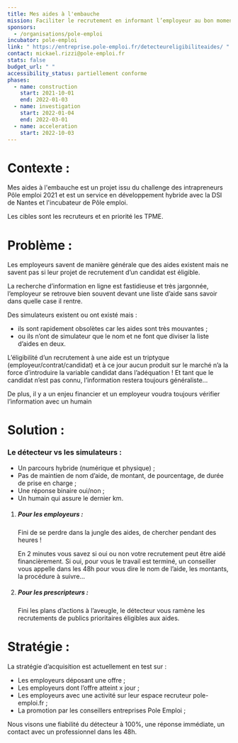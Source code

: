 ```yaml
---
title: Mes aides à l'embauche
mission: Faciliter le recrutement en informant l’employeur au bon moment sur l'aide la plus adaptée à la situation de son recrutement
sponsors:
  - /organisations/pole-emploi
incubator: pole-emploi
link: " https://entreprise.pole-emploi.fr/detecteureligibiliteaides/ "
contact: mickael.rizzi@pole-emploi.fr
stats: false
budget_url: " "
accessibility_status: partiellement conforme
phases:
  - name: construction
    start: 2021-10-01
    end: 2022-01-03
  - name: investigation
    start: 2022-01-04
    end: 2022-03-01
  - name: acceleration
    start: 2022-10-03
---
```

# **Contexte :**

Mes aides à l'embauche est un projet issu du challenge des intrapreneurs Pôle emploi 2021 et est un service en développement hybride avec la DSI de Nantes et l'incubateur de Pôle emploi. 

Les cibles sont les recruteurs et en priorité les TPME.  

# **Problème** :

Les employeurs savent de manière générale que des aides existent mais ne savent pas si leur projet de recrutement d’un candidat est éligible. 

La recherche d’information en ligne est fastidieuse et très jargonnée, l’employeur se retrouve bien souvent devant une liste d’aide sans savoir dans quelle case il rentre. 

Des simulateurs existent ou ont existé mais : 

* ils sont rapidement obsolètes car les aides sont très mouvantes ; 
* ou ils n’ont de simulateur que le nom et ne font que diviser la liste d’aides en deux.  

L’éligibilité d’un recrutement à une aide est un triptyque (employeur/contrat/candidat) et à ce jour aucun produit sur le marché n’a la force d’introduire la variable candidat dans l’adéquation ! Et tant que le candidat n’est pas connu, l’information restera toujours généraliste… 

De plus, il y a un enjeu financier et un employeur voudra toujours vérifier l’information avec un humain 

# **Solution :**

### Le détecteur vs les simulateurs :

* Un parcours hybride (numérique et physique) ;  
* Pas de maintien de nom d’aide, de montant, de pourcentage, de durée de prise en charge ;
* Une réponse binaire oui/non ;
* Un humain qui assure le dernier km.

1. ##### Pour les employeurs :

   Fini de se perdre dans la jungle des aides, de chercher pendant des heures !

   En 2 minutes vous savez si oui ou non votre recrutement peut être aidé financièrement. Si oui, pour vous le travail est terminé, un conseiller vous appelle dans les 48h pour vous dire le nom de l’aide, les montants, la procédure à suivre… 
2. ##### Pour les prescripteurs : 

   Fini les plans d’actions à l’aveugle, le détecteur vous ramène les recrutements de publics prioritaires éligibles aux aides. 

# Stratégie :

La stratégie d’acquisition est actuellement en test sur :

* Les employeurs déposant une offre ;
* Les employeurs dont l’offre atteint x jour ;
* Les employeurs avec une activité sur leur espace recruteur pole-emploi.fr ;
* La promotion par les conseillers entreprises Pole Emploi ;

Nous visons une fiabilité du détecteur à 100%, une réponse immédiate, un contact avec un professionnel dans les 48h.
